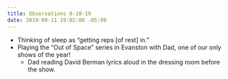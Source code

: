 ```yaml
---
title: Observations 8-10-19
date: 2019-09-11 19:02:00 -05:00
---
```


- Thinking of sleep as “getting reps [of rest] in.”
- Playing the “Out of Space” series in Evanston with Dad, one of our only shows of the year!
	- Dad reading David Berman lyrics aloud in the dressing room before the show.